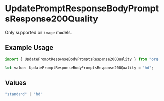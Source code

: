 # UpdatePromptResponseBodyPromptsResponse200Quality

Only supported on `image` models.

## Example Usage

```typescript
import { UpdatePromptResponseBodyPromptsResponse200Quality } from "orq-poc-typescript-multi-env-version/models/operations";

let value: UpdatePromptResponseBodyPromptsResponse200Quality = "hd";
```

## Values

```typescript
"standard" | "hd"
```